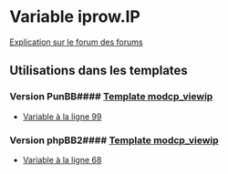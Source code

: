# Variable iprow.IP
[Explication sur le forum des forums](http://forum.forumactif.com/t294113-listing-des-variables#iprow.IP)
## Utilisations dans les templates
### Version PunBB#### [Template modcp_viewip](punbb/modcp_viewip.md)
* [Variable à la ligne 99](../punbb/modcp_viewip.tpl#L99)
### Version phpBB2#### [Template modcp_viewip](subsilver/modcp_viewip.md)
* [Variable à la ligne 68](../subsilver/modcp_viewip.tpl#L68)